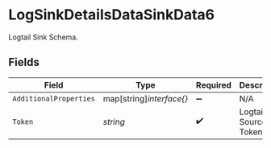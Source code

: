 # LogSinkDetailsDataSinkData6

Logtail Sink Schema.


## Fields

| Field                    | Type                     | Required                 | Description              | Example                  |
| ------------------------ | ------------------------ | ------------------------ | ------------------------ | ------------------------ |
| `AdditionalProperties`   | map[string]*interface{}* | :heavy_minus_sign:       | N/A                      |                          |
| `Token`                  | *string*                 | :heavy_check_mark:       | Logtail Source Token     | vhnqrLygVQ5GnSQUTZamKvAq |